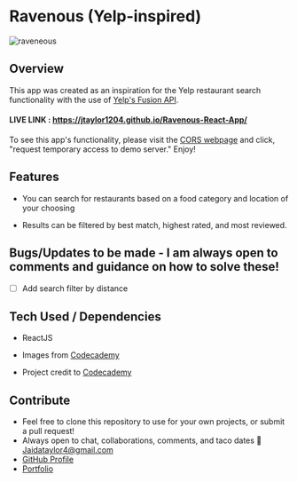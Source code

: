 # Ravenous (Yelp-inspired)

![raveneous](https://user-images.githubusercontent.com/102535399/211427558-1c7bd4ca-1ae6-48e6-8b8a-0f836073083b.gif)

## Overview

This app was created as an inspiration for the Yelp restaurant search functionality with the use of [Yelp's Fusion API](https://docs.developer.yelp.com/docs/fusion-intro).

#### LIVE LINK : https://jtaylor1204.github.io/Ravenous-React-App/
To see this app's functionality, please visit the [CORS webpage](https://cors-anywhere.herokuapp.com/corsdemo) and click, "request temporary access to demo server." Enjoy!

## Features

- You can search for restaurants based on a food category and location of your choosing

- Results can be filtered by best match, highest rated, and most reviewed.

## Bugs/Updates to be made - I am always open to comments and guidance on how to solve these!

- [ ] Add search filter by distance

## Tech Used / Dependencies

- ReactJS

- Images from [Codecademy](https://codecademy.com)

- Project credit to [Codecademy](https://codecademy.com)

## Contribute

- Feel free to clone this repository to use for your own projects, or submit a pull request!
- Always open to chat, collaborations, comments, and taco dates 🌮 [Jaidataylor4@gmail.com](mailto:jaidataylor4@gmail.com)
- [GitHub Profile](https://github.com/jtaylor1204)
- [Portfolio](https://jaidataylor.tech)

